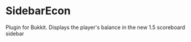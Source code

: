 SidebarEcon
===========

Plugin for Bukkit. Displays the player's balance in the new 1.5 scoreboard sidebar
